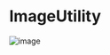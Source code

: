 # ImageUtility
![image](https://github.com/user-attachments/assets/a00a8879-d6ab-48fa-b102-a14b736a18ce)
